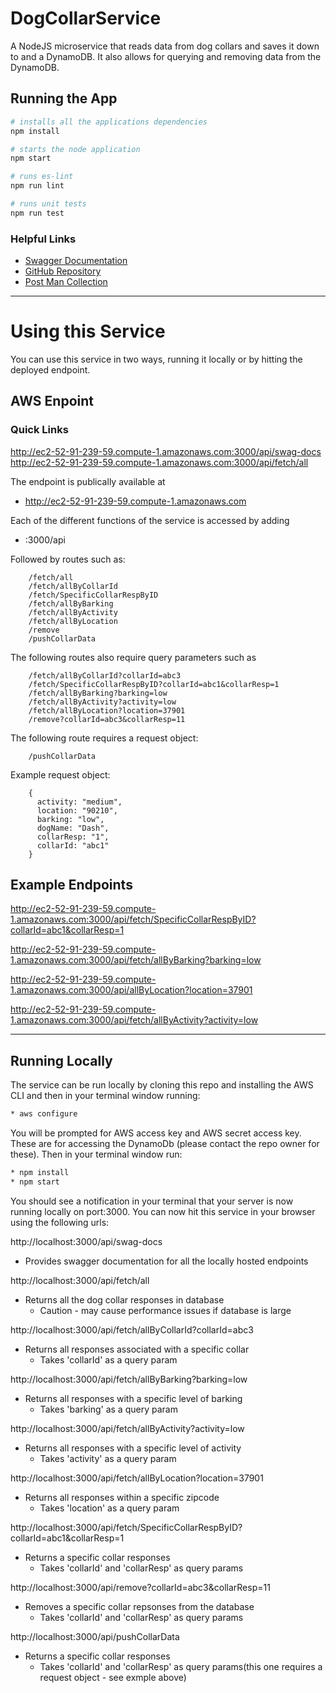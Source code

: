 # DogCollarService
A NodeJS microservice that reads data from dog collars and saves it down to and  a DynamoDB. It also allows for querying and removing data from the DynamoDB.

## Running the App
```bash
# installs all the applications dependencies
npm install
```
```bash
# starts the node application
npm start
```

```bash
# runs es-lint
npm run lint
```

```bash
# runs unit tests
npm run test
```

### Helpful Links
* [Swagger Documentation](http://ec2-52-91-239-59.compute-1.amazonaws.com:3000/swag-docs)
* [GitHub Repository](https://github.com/RoryConnolly/DogCollarService)
* [Post Man Collection](./documentation/DogCollar.postmanCollection.json)

-----

# Using this Service

You can use this service in two ways, running it locally or by hitting the deployed endpoint. 

## AWS Enpoint

### Quick Links

http://ec2-52-91-239-59.compute-1.amazonaws.com:3000/api/swag-docs  
http://ec2-52-91-239-59.compute-1.amazonaws.com:3000/api/fetch/all

The endpoint is publically available at   
 * http://ec2-52-91-239-59.compute-1.amazonaws.com   

Each of the different functions of the service is accessed by adding 
* :3000/api

Followed by routes such as:

        /fetch/all
        /fetch/allByCollarId
        /fetch/SpecificCollarRespByID
        /fetch/allByBarking
        /fetch/allByActivity
        /fetch/allByLocation
        /remove
        /pushCollarData


  The following routes also require query parameters such as 

        /fetch/allByCollarId?collarId=abc3
        /fetch/SpecificCollarRespByID?collarId=abc1&collarResp=1
        /fetch/allByBarking?barking=low
        /fetch/allByActivity?activity=low
        /fetch/allByLocation?location=37901
        /remove?collarId=abc3&collarResp=11

  The following route requires a request object:

        /pushCollarData


  Example request object:

        {
          activity: "medium",
          location: "90210",
          barking: "low",
          dogName: "Dash",
          collarResp: "1",
          collarId: "abc1"
        }

## Example Endpoints

http://ec2-52-91-239-59.compute-1.amazonaws.com:3000/api/fetch/SpecificCollarRespByID?collarId=abc1&collarResp=1

http://ec2-52-91-239-59.compute-1.amazonaws.com:3000/api/fetch/allByBarking?barking=low

http://ec2-52-91-239-59.compute-1.amazonaws.com:3000/api/allByLocation?location=37901

http://ec2-52-91-239-59.compute-1.amazonaws.com:3000/api/fetch/allByActivity?activity=low

----------
## Running Locally

The service can be run locally by cloning this repo and installing the AWS CLI and then in your terminal window running:
```bash
* aws configure
```
You will be prompted for AWS access key and AWS secret access key. These are for accessing the DynamoDb (please contact the repo owner for these).
Then in your terminal window run:

```bash
* npm install
* npm start
```

You should see a notification in your terminal that your server is now running locally on port:3000. You can now hit this service in your browser using the following urls:

http://localhost:3000/api/swag-docs
* Provides swagger documentation for all the locally hosted endpoints

http://localhost:3000/api/fetch/all
* Returns all the dog collar responses in database
  * Caution - may cause performance issues if database is large

http://localhost:3000/api/fetch/allByCollarId?collarId=abc3
* Returns all responses associated with a specific collar
  * Takes 'collarId' as a query param

http://localhost:3000/api/fetch/allByBarking?barking=low
* Returns all responses with a specific level of barking
  * Takes 'barking' as a query param

http://localhost:3000/api/fetch/allByActivity?activity=low
* Returns all responses with a specific level of activity
  * Takes 'activity' as a query param

http://localhost:3000/api/fetch/allByLocation?location=37901
* Returns all responses within a specific zipcode
  * Takes 'location' as a query param

http://localhost:3000/api/fetch/SpecificCollarRespByID?collarId=abc1&collarResp=1
* Returns a specific collar responses
  * Takes 'collarId' and 'collarResp' as query params

http://localhost:3000/api/remove?collarId=abc3&collarResp=11
* Removes a specific collar repsonses from the database
  * Takes 'collarId' and 'collarResp' as query params

http://localhost:3000/api/pushCollarData
* Returns a specific collar responses
  * Takes 'collarId' and 'collarResp' as query params(this one requires a request object - see exmple above)


